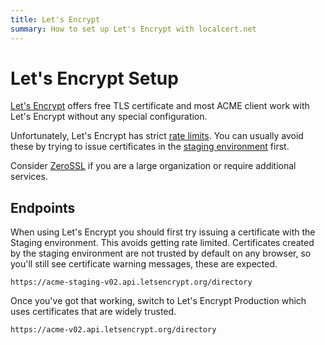 ```yaml
---
title: Let's Encrypt
summary: How to set up Let's Encrypt with localcert.net
---
```


# Let's Encrypt Setup

[Let's Encrypt](https://letsencrypt.org/) offers free TLS certificate and most ACME client work with Let's Encrypt without any special configuration.

Unfortunately, Let's Encrypt has strict [rate limits](https://letsencrypt.org/docs/rate-limits/).
You can usually avoid these by trying to issue certificates in the [staging environment](https://letsencrypt.org/docs/staging-environment/) first.

Consider [ZeroSSL](../zerossl/) if you are a large organization or require additional services.

## Endpoints

When using Let's Encrypt you should first try issuing a certificate with the Staging environment.
This avoids getting rate limited.
Certificates created by the staging environment are not trusted by default on any browser, so you'll still see certificate warning messages, these are expected.

    https://acme-staging-v02.api.letsencrypt.org/directory

Once you've got that working, switch to Let's Encrypt Production which uses certificates that are widely trusted.

    https://acme-v02.api.letsencrypt.org/directory


